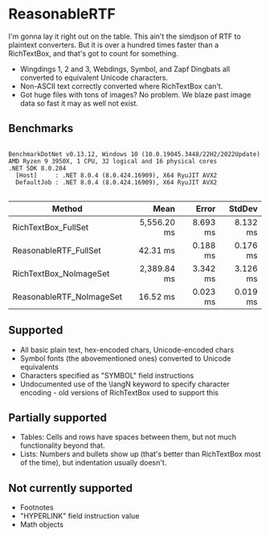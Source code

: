 # ReasonableRTF

I'm gonna lay it right out on the table. This ain't the simdjson of RTF to plaintext converters. But it is over a hundred times faster than a RichTextBox, and that's got to count for something.

- Wingdings 1, 2 and 3, Webdings, Symbol, and Zapf Dingbats all converted to equivalent Unicode characters.  
- Non-ASCII text correctly converted where RichTextBox can't.  
- Got huge files with tons of images? No problem. We blaze past image data so fast it may as well not exist.  

## Benchmarks

```

BenchmarkDotNet v0.13.12, Windows 10 (10.0.19045.3448/22H2/2022Update)
AMD Ryzen 9 3950X, 1 CPU, 32 logical and 16 physical cores
.NET SDK 8.0.204
  [Host]     : .NET 8.0.4 (8.0.424.16909), X64 RyuJIT AVX2
  DefaultJob : .NET 8.0.4 (8.0.424.16909), X64 RyuJIT AVX2


```
| Method                   | Mean        | Error    | StdDev   |
|------------------------- |------------:|---------:|---------:|
| RichTextBox_FullSet      | 5,556.20 ms | 8.693 ms | 8.132 ms |
| ReasonableRTF_FullSet    |    42.31 ms | 0.188 ms | 0.176 ms |
| RichTextBox_NoImageSet   | 2,389.84 ms | 3.342 ms | 3.126 ms |
| ReasonableRTF_NoImageSet |    16.52 ms | 0.023 ms | 0.019 ms |

## Supported

- All basic plain text, hex-encoded chars, Unicode-encoded chars
- Symbol fonts (the abovementioned ones) converted to Unicode equivalents
- Characters specified as "SYMBOL" field instructions
- Undocumented use of the \langN keyword to specify character encoding - old versions of RichTextBox used to support this

## Partially supported

- Tables: Cells and rows have spaces between them, but not much functionality beyond that.
- Lists: Numbers and bullets show up (that's better than RichTextBox most of the time), but indentation usually doesn't.

## Not currently supported

- Footnotes
- "HYPERLINK" field instruction value
- Math objects
